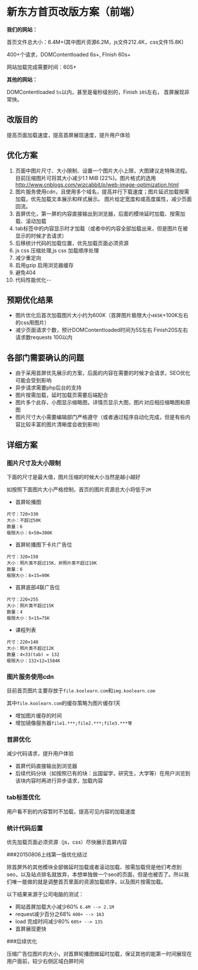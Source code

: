 # 新东方首页改版方案（前端）

**我们的网站：**

首页文件总大小：6.4M+(其中图片资源6.2M，js文件212.4K，css文件15.8K)

400+个请求，DOMContentloaded 6s+, FInish 60s+

网站加载完成需要时间：60S+

**其他的网站：**

DOMContentloaded `5s`以内，甚至是毫秒级别的，Finish `10S`左右， 首屏展现非常快。

## 改版目的

提高页面加载速度，提高首屏展现速度，提升用户体验

## 优化方案

1. 页面中图片尺寸、大小限制、设置一个图片大小上限，大图建议走特殊流程。目前压缩图片可将其大小减少1.1 MiB (22%)。图片格式的选用 http://www.cnblogs.com/wizcabbit/p/web-image-optimization.html
2. 图片服务使用cdn，且使用多个域名，提高并行下载速度；图片延迟加载按需加载，优先加载文本展示和样式展示。 图片给定宽度和或高度属性，减少页面回流。
3. 首屏优化，第一屏的内容直接输出到浏览器，后面的模块延时加载、按需加载、滚动加载
4. tab标签中的内容显示时才加载（或者中的内容全部加载出来，但是图片在被显示的时候才去请求）
5. 后移统计代码的加载位置，优先加载页面必须资源
6. js css 压缩处理,js css 加载顺序处理
7. 减少重定向
8. 启用gzip 启用浏览器缓存
9. 避免404
10. 代码性能优化--

## 预期优化结果

- 图片优化后首次加载图片大小约为600K（首屏图片极限大小`465K`+100K左右的css用图片）
- 减少页面请求个数，预计DOMContentloaded时间为5S左右 Finish20S左右 请求数requests 100以内

## 各部门需要确认的问题

- 由于采用首屏优先展示的方案，后面的内容在需要的时候才会请求，SEO优化可能会受到影响
- 异步请求需要php后台的支持
- 图片按需加载，延时加载页需要后端配合
- 图片多个此存，小图显示缩略图，详情页显示大图，图片对应相应缩略图和原图
- 图片尺寸大小需要编辑部门严格遵守（或者通过程序自动化完成，但是有些内容比较丰富的图片清晰度会收到影响）

## 详细方案

### 图片尺寸及大小限制

下面的尺寸是最大值，图片压缩的时候大小当然是越小越好

如按照下面图片大小严格控制，首页的图片资源总大小将低于`2M`

- 首屏轮播图

```
尺寸：720×330
大小：不超过50K
数量：6
极限大小：6×50=300K
```

- 首屏轮播图下卡片广告位

```
尺寸：320×150
大小：照片类不超过15K，非照片类不超过10K
数量：6
极限大小：6×15=90K
```

- 首屏底部4联广告位

```
尺寸：220×255
大小：照片类不超过15K
数量：4
极限大小：5×15=75K
```

- 课程列表

```
尺寸：220×140
大小：照片类不超过12K
数量：4×33(tab) = 132
极限大小：132×12=1584K
```

### 图片服务使用cdn

目前首页图片主要存放于`file.koolearn.com`和`img.koolearn.com`

其中`file.koolearn.com`的缓存策略为图片缓存1天

- 增加图片缓存的时间
- 增加镜像服务器`file1.***;file2.***;file3.***等`

### 首屏优化

减少代码请求，提升用户体验

- 首屏代码直接输出到浏览器
- 后续代码分块（如按照已有的块：出国留学，研究生，大学等）在用户浏览到该块内容时再进行异步请求，加载内容

### tab标签优化

用户看不到的内容暂时不加载，提高可见内容的加载速度

### 统计代码后置

优先加载页面必须资源（js，css）尽快展示首屏内容


###20150806上线第一版优化结过

除首屏外的其他模块全部做延时加载或者滚动加载、按需加载但是他们考虑到seo，以及站点排名就放弃，本想单独做一个seo的页面，但是也被否了。所以我们唯一能做的就是调整首页里面的资源加载顺序，以及图片按需加载。

以下结果来源于公司电脑的测试：

- 网站首屏加载大小减少60%     `6.4M --> 2.1M`
- request减少百分之68%   `400+ --> 163`
- load 完成时间减少80%     `60S+ --> 13S`
- 首屏展现更快

###后续优化

压缩广告位图片的大小，对首屏轮播图做延时加载，保证其他的能第一时间展现在用户面前，较少右侧区域白屏时间
